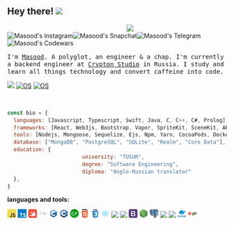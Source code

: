 <h2> Hey there! <img src="https://emojis.slackmojis.com/emojis/images/1531849430/4246/blob-sunglasses.gif?1531849430" width="30"/> </h2>
<img align='right' src="https://media0.giphy.com/media/xUA7bdpLxQhsSQdyog/giphy.gif?cid=790b76119d94a801fc1d5558c31f4b9fb42597695030221c&rid=giphy.gif&ct=g" width="230">
<br />
<a href="https://www.instagram.com/masxxiii">
  <img align="left" alt="Masood's Instagram" src="https://img.shields.io/badge/Instagram-E4405F?style=for-the-badge&logo=instagram&logoColor=white" />
</a>
<a href="http://snapchat.com/add/maszafar">
  <img align="left" alt="Masood's Snapchat" src="https://img.shields.io/badge/Snapchat-FFFC00?style=for-the-badge&logo=snapchat&logoColor=white" />
</a>
<a href="https://t.me/masxxiii">
  <img align="left" alt="Masood's Telegram" src="https://img.shields.io/badge/Telegram-2CA5E0?style=for-the-badge&logo=telegram&logoColor=white" />
</a>
<a href="https://www.codewars.com/users/maszafar">
  <img align="left" alt="Masood's Codewars" src="https://img.shields.io/badge/Codewars-B1361E?style=for-the-badge&logo=Codewars&logoColor=white" />
</a>

<br /> <br />
<samp>
I'm [Masood](https://github.com/masxxiii/). 
A polyglot, an engineer & a chap. I'm currently a backend engineer at [Crypton Studio](https://crypton.studio) in Russia.
I study and learn all things technology and convert caffeine into code.
</samp>
<br />

![](https://visitor-badge.glitch.me/badge?page_id=masxxiii.visitor-badge)
[![OS](https://img.shields.io/badge/OS-macOS-informational?style=flat-square&logo=apple&logoColor=white)](https://en.wikipedia.org/wiki/MacOS)
[![OS](https://img.shields.io/badge/OS-Linux-informational?style=flat-square&logo=linux&logoColor=white)](https://en.wikipedia.org/wiki/Linux)

<br /> 

```javascript
const bio = {
  languages: [Javascript, Typescript, Swift, Java, C, C++, C#, Prolog],
  frameworks: [React, Web3js, Bootstrap, Vapor, SpriteKit, SceneKit, ARKit],
  tools: [Nodejs, Mongoose, Sequelize, Ejs, Npm, Yarn, CocoaPods, Docker],
  database: ["MongoDB", "PostgreSQL", "SQLite", "Realm", "Core Data"],
  education: {
                        university: "TUSUR",
                        degree: "Software Engineering",
                        diploma: "Anglo-Russian translator"
  },
}
```

**languages and tools:**  

<code><img height="20" src="https://raw.githubusercontent.com/github/explore/80688e429a7d4ef2fca1e82350fe8e3517d3494d/topics/javascript/javascript.png"></code>
<code><img height="20" src="https://raw.githubusercontent.com/github/explore/5c058a388828bb5fde0bcafd4bc867b5bb3f26f3/topics/typescript/typescript.png"></code>
<code><img height="20" src="https://raw.githubusercontent.com/github/explore/80688e429a7d4ef2fca1e82350fe8e3517d3494d/topics/swift/swift.png"></code>
<code><img height="20" src="https://raw.githubusercontent.com/github/explore/80688e429a7d4ef2fca1e82350fe8e3517d3494d/topics/java/java.png"></code>
<code><img height="20" src="https://raw.githubusercontent.com/github/explore/80688e429a7d4ef2fca1e82350fe8e3517d3494d/topics/c/c.png"></code>
<code><img height="20" src="https://raw.githubusercontent.com/github/explore/80688e429a7d4ef2fca1e82350fe8e3517d3494d/topics/cpp/cpp.png"></code>
<code><img height="20" src="https://raw.githubusercontent.com/github/explore/80688e429a7d4ef2fca1e82350fe8e3517d3494d/topics/csharp/csharp.png"></code>
<code><img height="20" src="https://raw.githubusercontent.com/github/explore/80688e429a7d4ef2fca1e82350fe8e3517d3494d/topics/html/html.png"></code>
<code><img height="20" src="https://raw.githubusercontent.com/github/explore/80688e429a7d4ef2fca1e82350fe8e3517d3494d/topics/css/css.png"></code>
<code><img height="20" src="https://raw.githubusercontent.com/github/explore/80688e429a7d4ef2fca1e82350fe8e3517d3494d/topics/react/react.png"></code>
<code><img height="20" src="https://miro.medium.com/max/256/1*s2f6Vj9hmiP7d_3pomBFmA@2x.png"></code>
<code><img height="20" src="https://placenote.com/images/common/scenekitlogo.png"></code>
<code><img height="20" src="https://raw.githubusercontent.com/github/explore/80688e429a7d4ef2fca1e82350fe8e3517d3494d/topics/bootstrap/bootstrap.png"></code>
<code><img height="20" src="https://raw.githubusercontent.com/github/explore/80688e429a7d4ef2fca1e82350fe8e3517d3494d/topics/nodejs/nodejs.png"></code>
<code><img height="20" src="https://raw.githubusercontent.com/github/explore/80688e429a7d4ef2fca1e82350fe8e3517d3494d/topics/postgresql/postgresql.png"></code>
<code><img height="20" src="https://freesoft.ru/storage/images/210/2100/209996/209996_normal.png"></code>
<code><img height="20" src="https://camo.githubusercontent.com/58e35d08b53ec029f0e3e587a28a6f65777d352f797add843d153a0db60b9d7d/68747470733a2f2f692e696d6775722e636f6d2f79764559686e5a2e706e67"></code>
<code><img height="20" src="https://raw.githubusercontent.com/github/explore/80688e429a7d4ef2fca1e82350fe8e3517d3494d/topics/docker/docker.png"></code>
<code><img height="20" src="https://raw.githubusercontent.com/github/explore/80688e429a7d4ef2fca1e82350fe8e3517d3494d/topics/git/git.png"></code>
